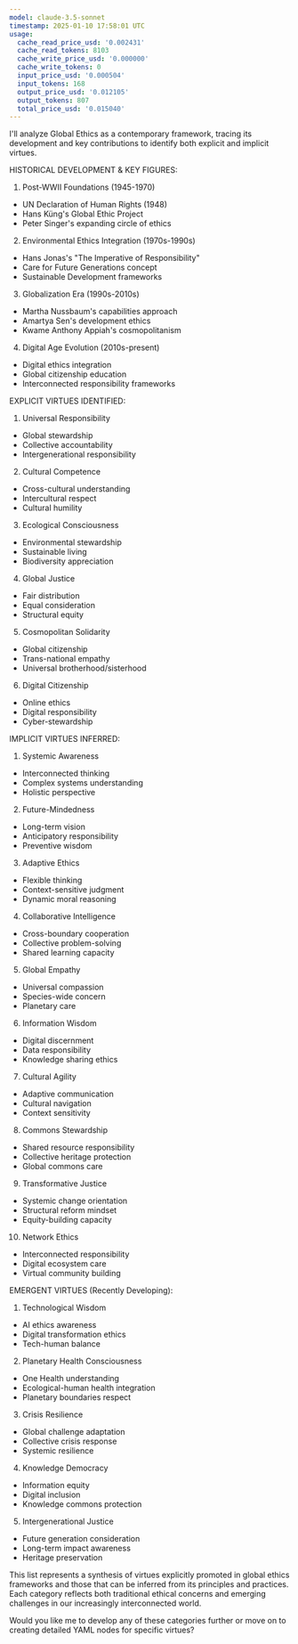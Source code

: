 ```yaml
---
model: claude-3.5-sonnet
timestamp: 2025-01-10 17:58:01 UTC
usage:
  cache_read_price_usd: '0.002431'
  cache_read_tokens: 8103
  cache_write_price_usd: '0.000000'
  cache_write_tokens: 0
  input_price_usd: '0.000504'
  input_tokens: 168
  output_price_usd: '0.012105'
  output_tokens: 807
  total_price_usd: '0.015040'
---
```


I'll analyze Global Ethics as a contemporary framework, tracing its development and key contributions to identify both explicit and implicit virtues.

HISTORICAL DEVELOPMENT & KEY FIGURES:

1. Post-WWII Foundations (1945-1970)
- UN Declaration of Human Rights (1948)
- Hans Küng's Global Ethic Project
- Peter Singer's expanding circle of ethics

2. Environmental Ethics Integration (1970s-1990s)
- Hans Jonas's "The Imperative of Responsibility"
- Care for Future Generations concept
- Sustainable Development frameworks

3. Globalization Era (1990s-2010s)
- Martha Nussbaum's capabilities approach
- Amartya Sen's development ethics
- Kwame Anthony Appiah's cosmopolitanism

4. Digital Age Evolution (2010s-present)
- Digital ethics integration
- Global citizenship education
- Interconnected responsibility frameworks

EXPLICIT VIRTUES IDENTIFIED:

1. Universal Responsibility
- Global stewardship
- Collective accountability
- Intergenerational responsibility

2. Cultural Competence
- Cross-cultural understanding
- Intercultural respect
- Cultural humility

3. Ecological Consciousness
- Environmental stewardship
- Sustainable living
- Biodiversity appreciation

4. Global Justice
- Fair distribution
- Equal consideration
- Structural equity

5. Cosmopolitan Solidarity
- Global citizenship
- Trans-national empathy
- Universal brotherhood/sisterhood

6. Digital Citizenship
- Online ethics
- Digital responsibility
- Cyber-stewardship

IMPLICIT VIRTUES INFERRED:

1. Systemic Awareness
- Interconnected thinking
- Complex systems understanding
- Holistic perspective

2. Future-Mindedness
- Long-term vision
- Anticipatory responsibility
- Preventive wisdom

3. Adaptive Ethics
- Flexible thinking
- Context-sensitive judgment
- Dynamic moral reasoning

4. Collaborative Intelligence
- Cross-boundary cooperation
- Collective problem-solving
- Shared learning capacity

5. Global Empathy
- Universal compassion
- Species-wide concern
- Planetary care

6. Information Wisdom
- Digital discernment
- Data responsibility
- Knowledge sharing ethics

7. Cultural Agility
- Adaptive communication
- Cultural navigation
- Context sensitivity

8. Commons Stewardship
- Shared resource responsibility
- Collective heritage protection
- Global commons care

9. Transformative Justice
- Systemic change orientation
- Structural reform mindset
- Equity-building capacity

10. Network Ethics
- Interconnected responsibility
- Digital ecosystem care
- Virtual community building

EMERGENT VIRTUES (Recently Developing):

1. Technological Wisdom
- AI ethics awareness
- Digital transformation ethics
- Tech-human balance

2. Planetary Health Consciousness
- One Health understanding
- Ecological-human health integration
- Planetary boundaries respect

3. Crisis Resilience
- Global challenge adaptation
- Collective crisis response
- Systemic resilience

4. Knowledge Democracy
- Information equity
- Digital inclusion
- Knowledge commons protection

5. Intergenerational Justice
- Future generation consideration
- Long-term impact awareness
- Heritage preservation

This list represents a synthesis of virtues explicitly promoted in global ethics frameworks and those that can be inferred from its principles and practices. Each category reflects both traditional ethical concerns and emerging challenges in our increasingly interconnected world.

Would you like me to develop any of these categories further or move on to creating detailed YAML nodes for specific virtues?
